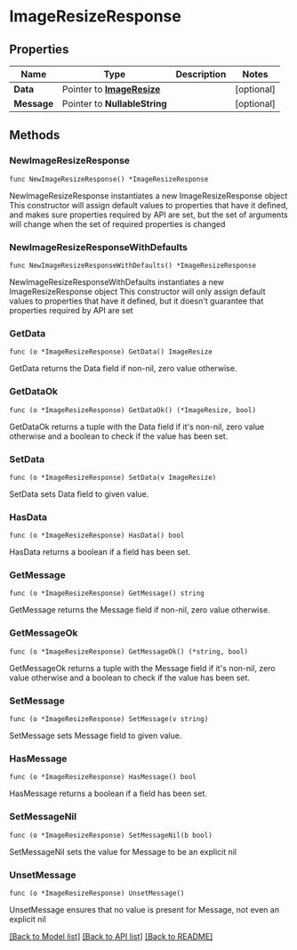 # ImageResizeResponse

## Properties

Name | Type | Description | Notes
------------ | ------------- | ------------- | -------------
**Data** | Pointer to [**ImageResize**](ImageResize.md) |  | [optional] 
**Message** | Pointer to **NullableString** |  | [optional] 

## Methods

### NewImageResizeResponse

`func NewImageResizeResponse() *ImageResizeResponse`

NewImageResizeResponse instantiates a new ImageResizeResponse object
This constructor will assign default values to properties that have it defined,
and makes sure properties required by API are set, but the set of arguments
will change when the set of required properties is changed

### NewImageResizeResponseWithDefaults

`func NewImageResizeResponseWithDefaults() *ImageResizeResponse`

NewImageResizeResponseWithDefaults instantiates a new ImageResizeResponse object
This constructor will only assign default values to properties that have it defined,
but it doesn't guarantee that properties required by API are set

### GetData

`func (o *ImageResizeResponse) GetData() ImageResize`

GetData returns the Data field if non-nil, zero value otherwise.

### GetDataOk

`func (o *ImageResizeResponse) GetDataOk() (*ImageResize, bool)`

GetDataOk returns a tuple with the Data field if it's non-nil, zero value otherwise
and a boolean to check if the value has been set.

### SetData

`func (o *ImageResizeResponse) SetData(v ImageResize)`

SetData sets Data field to given value.

### HasData

`func (o *ImageResizeResponse) HasData() bool`

HasData returns a boolean if a field has been set.

### GetMessage

`func (o *ImageResizeResponse) GetMessage() string`

GetMessage returns the Message field if non-nil, zero value otherwise.

### GetMessageOk

`func (o *ImageResizeResponse) GetMessageOk() (*string, bool)`

GetMessageOk returns a tuple with the Message field if it's non-nil, zero value otherwise
and a boolean to check if the value has been set.

### SetMessage

`func (o *ImageResizeResponse) SetMessage(v string)`

SetMessage sets Message field to given value.

### HasMessage

`func (o *ImageResizeResponse) HasMessage() bool`

HasMessage returns a boolean if a field has been set.

### SetMessageNil

`func (o *ImageResizeResponse) SetMessageNil(b bool)`

 SetMessageNil sets the value for Message to be an explicit nil

### UnsetMessage
`func (o *ImageResizeResponse) UnsetMessage()`

UnsetMessage ensures that no value is present for Message, not even an explicit nil

[[Back to Model list]](HOW-TO.md#documentation-for-models) [[Back to API list]](HOW-TO.md#documentation-for-api-endpoints) [[Back to README]](HOW-TO.md)


